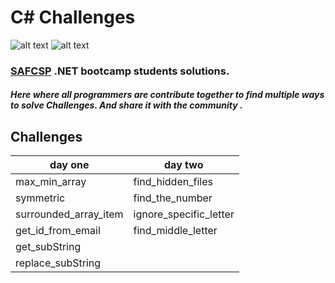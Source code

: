 # C# Challenges


![alt text](https://safcsp.org.sa/logos/logo-wide.jpg)
![alt text](https://milan.milanovic.org/post/a-brief-walk-through-net-ecosystem/featured.jpg)



### [SAFCSP](https://safcsp.org.sa/) .NET bootcamp students solutions.
##### Here where  all programmers  are contribute together to find multiple ways to solve Challenges. And share it with the community .

## Challenges

day one | day two
------------ | -------------
max_min_array | find_hidden_files
symmetric | find_the_number
surrounded_array_item | ignore_specific_letter
get_id_from_email | find_middle_letter
get_subString | 
replace_subString |
